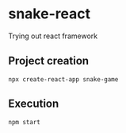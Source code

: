 # snake-react
Trying out react framework

## Project creation
```shell
npx create-react-app snake-game
```

## Execution
```
npm start
```


